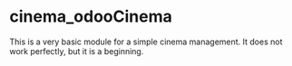 # cinema_odooCinema

This is a very basic module for a simple cinema management. It does not work perfectly, but it is a beginning.
